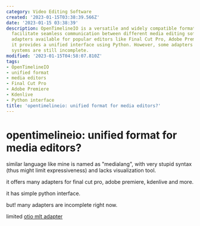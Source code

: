 ```yaml
---
category: Video Editing Software
created: '2023-01-15T03:38:39.566Z'
date: '2023-01-15 03:38:39'
description: OpenTimelineIO is a versatile and widely compatible format designed to
  facilitate seamless communication between different media editing software. With
  adapters available for popular editors like Final Cut Pro, Adobe Premiere, and Kdenlive,
  it provides a unified interface using Python. However, some adapters for certain
  systems are still incomplete.
modified: '2023-01-15T04:58:07.810Z'
tags:
- OpenTimelineIO
- unified format
- media editors
- Final Cut Pro
- Adobe Premiere
- Kdenlive
- Python interface
title: 'opentimelineio: unified format for media editors?'
---
```


# opentimelineio: unified format for media editors?

similar language like mine is named as "medialang", with very stupid syntax (thus might limit expressiveness) and lacks visualization tool.

it offers many adapters for final cut pro, adobe premiere, kdenlive and more.

it has simple python interface.

but! many adapters are incomplete right now.

limited [otio mlt adapter](https://pypi.org/project/otio-mlt-adapter/)
